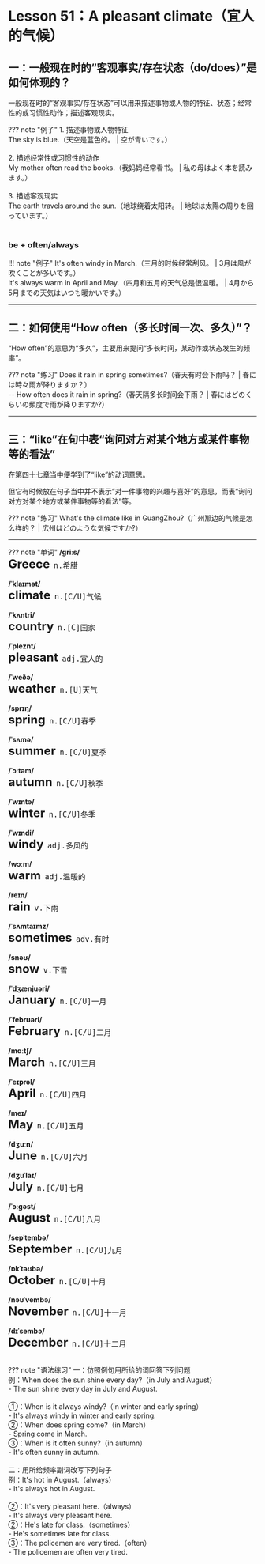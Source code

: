 # Lesson 51：A pleasant climate（宜人的气候）


## 一：一般现在时的“客观事实/存在状态（do/does）”是如何体现的？

一般现在时的“客观事实/存在状态”可以用来描述事物或人物的特征、状态；经常性的或习惯性动作；描述客观现实。

??? note "例子"
    1. 描述事物或人物特征<br>
    The sky is blue.（天空是蓝色的。 | 空が青いです。）<br>
    <br>
    2. 描述经常性或习惯性的动作<br>
    My mother often read the books.（我妈妈经常看书。 | 私の母はよく本を読みます。）<br>
    <br>
    3. 描述客观现实<br>
    The earth travels around the sun.（地球绕着太阳转。 | 地球は太陽の周りを回っています。）<br>
    <br>


### be + often/always

!!! note "例子"
    It's often windy in March.（三月的时候经常刮风。 | 3月は風が吹くことが多いです。）<br>
    It's always warm in April and May.（四月和五月的天气总是很温暖。 | 4月から5月までの天気はいつも暖かいです。）<br>


---
## 二：如何使用“How often（多长时间一次、多久）”？

“How often”的意思为“多久”，主要用来提问“多长时间，某动作或状态发生的频率”。

??? note "练习"
    Does it rain in spring sometimes?（春天有时会下雨吗？ | 春には時々雨が降りますか？）<br>
    -- How often does it rain in spring?（春天隔多长时间会下雨？ | 春にはどのくらいの頻度で雨が降りますか?）<br>


---
## 三：“like”在句中表“询问对方对某个地方或某件事物等的看法”

在[第四十七章](./Lesson-47.md)当中便学到了“like”的动词意思。

但它有时候放在句子当中并不表示“对一件事物的兴趣与喜好”的意思，而表“询问对方对某个地方或某件事物等的看法”等。

??? note "练习"
    What's the climate like in GuangZhou?（广州那边的气候是怎么样的？ | 広州はどのような気候ですか?）


---
??? note "单词"
    **/ɡriːs/**<br>
    <font size=5>**Greece**</font>&nbsp;&nbsp;<font size=4>`n.希腊`</font><br>
    <br>
    **/ˈklaɪmət/**<br>
    <font size=5>**climate**</font>&nbsp;&nbsp;<font size=4>`n.[C/U]气候`</font><br>
    <br>
    **/ˈkʌntri/**<br>
    <font size=5>**country**</font>&nbsp;&nbsp;<font size=4>`n.[C]国家`</font><br>
    <br>
    **/ˈpleznt/**<br>
    <font size=5>**pleasant**</font>&nbsp;&nbsp;<font size=4>`adj.宜人的`</font><br>
    <br>
    **/ˈweðə/**<br>
    <font size=5>**weather**</font>&nbsp;&nbsp;<font size=4>`n.[U]天气`</font><br>
    <br>
    **/sprɪŋ/**<br>
    <font size=5>**spring**</font>&nbsp;&nbsp;<font size=4>`n.[C/U]春季`</font><br>
    <br>
    **/ˈsʌmə/**<br>
    <font size=5>**summer**</font>&nbsp;&nbsp;<font size=4>`n.[C/U]夏季`</font><br>
    <br>
    **/ˈɔːtəm/**<br>
    <font size=5>**autumn**</font>&nbsp;&nbsp;<font size=4>`n.[C/U]秋季`</font><br>
    <br>
    **/ˈwɪntə/**<br>
    <font size=5>**winter**</font>&nbsp;&nbsp;<font size=4>`n.[C/U]冬季`</font><br>
    <br>
    **/ˈwɪndi/**<br>
    <font size=5>**windy**</font>&nbsp;&nbsp;<font size=4>`adj.多风的`</font><br>
    <br>
    **/wɔːm/**<br>
    <font size=5>**warm**</font>&nbsp;&nbsp;<font size=4>`adj.温暖的`</font><br>
    <br>
    **/reɪn/**<br>
    <font size=5>**rain**</font>&nbsp;&nbsp;<font size=4>`v.下雨`</font><br>
    <br>
    **/ˈsʌmtaɪmz/**<br>
    <font size=5>**sometimes**</font>&nbsp;&nbsp;<font size=4>`adv.有时`</font><br>
    <br>
    **/snəʊ/**<br>
    <font size=5>**snow**</font>&nbsp;&nbsp;<font size=4>`v.下雪`</font><br>
    <br>
    **/ˈdʒænjuəri/**<br>
    <font size=5>**January**</font>&nbsp;&nbsp;<font size=4>`n.[C/U]一月`</font><br>
    <br>
    **/ˈfebruəri/**<br>
    <font size=5>**February**</font>&nbsp;&nbsp;<font size=4>`n.[C/U]二月`</font><br>
    <br>
    **/mɑːtʃ/**<br>
    <font size=5>**March**</font>&nbsp;&nbsp;<font size=4>`n.[C/U]三月`</font><br>
    <br>
    **/ˈeɪprəl/**<br>
    <font size=5>**April**</font>&nbsp;&nbsp;<font size=4>`n.[C/U]四月`</font><br>
    <br>
    **/meɪ/**<br>
    <font size=5>**May**</font>&nbsp;&nbsp;<font size=4>`n.[C/U]五月`</font><br>
    <br>
    **/dʒuːn/**<br>
    <font size=5>**June**</font>&nbsp;&nbsp;<font size=4>`n.[C/U]六月`</font><br>
    <br>
    **/dʒuˈlaɪ/**<br>
    <font size=5>**July**</font>&nbsp;&nbsp;<font size=4>`n.[C/U]七月`</font><br>
    <br>
    **/ˈɔːɡəst/**<br>
    <font size=5>**August**</font>&nbsp;&nbsp;<font size=4>`n.[C/U]八月`</font><br>
    <br>
    **/sepˈtembə/**<br>
    <font size=5>**September**</font>&nbsp;&nbsp;<font size=4>`n.[C/U]九月`</font><br>
    <br>
    **/ɒkˈtəʊbə/**<br>
    <font size=5>**October**</font>&nbsp;&nbsp;<font size=4>`n.[C/U]十月`</font><br>
    <br>
    **/nəʊˈvembə/**<br>
    <font size=5>**November**</font>&nbsp;&nbsp;<font size=4>`n.[C/U]十一月`</font><br>
    <br>
    **/dɪˈsembə/**<br>
    <font size=5>**December**</font>&nbsp;&nbsp;<font size=4>`n.[C/U]十二月`</font><br>
    <br>


??? note "语法练习"
    一：仿照例句用所给的词回答下列问题<br>
    例：When does the sun shine every day?（in July and August）<br>
    - The sun shine every day in July and August.<br>
    <br>
    ①：When is it always windy?（in winter and early spring）<br>
    - It's always windy in winter and early spring.<br>
    ②：When does spring come?（in March）<br>
    - Spring come in March.<br>
    ③：When is it often sunny?（in autumn）<br>
    - It's often sunny in autumn.<br>
    <br>
    二：用所给频率副词改写下列句子<br>
    例：It's hot in August.（always）<br>
    - It's always hot in August.<br>
    <br>
    ②：It's very pleasant here.（always）<br>
    - It's always very pleasant here.<br>
    ②：He's late for class.（sometimes）<br>
    - He's sometimes late for class.<br>
    ③：The policemen are very tired.（often）<br>
    - The policemen are often very tired.<br>


